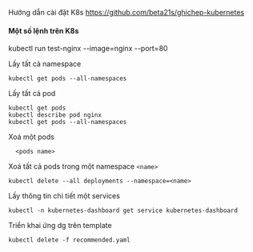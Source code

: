 Hướng dẫn cài đặt K8s https://github.com/beta21s/ghichep-kubernetes


#### Một số lệnh trên K8s

kubectl run test-nginx --image=nginx --port=80

Lấy tất cả namespace
```
kubectl get pods --all-namespaces
```

Lấy tất cả pod
```
kubectl get pods
kubectl describe pod nginx
kubectl get pods --all-namespaces
```

Xoá một pods
```
  <pods name>
```

Xoá tất cả pods trong một namespace ```<name>```
```
kubectl delete --all deployments --namespace=<name>
```

Lấy thông tin chi tiết một services
```
kubectl -n kubernetes-dashboard get service kubernetes-dashboard
```

Triển khai ứng dg trên template
```
kubectl delete -f recommended.yaml

```

